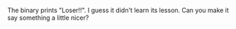 The binary prints "Loser!!". I guess it didn't learn its lesson. Can you make it say something a little nicer?